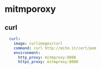 # mitmporoxy

## curl

```docker-compose.yml
  curl:
    image: curlimages/curl
    command: curl http://mitm.it/cert/pem
    environment:
      http_proxy: mitmproxy:8080
      https_proxy: mitmproxy:8080
```